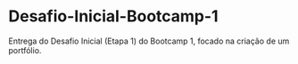 # Desafio-Inicial-Bootcamp-1
Entrega do Desafio Inicial (Etapa 1) do Bootcamp 1, focado na criação de um portfólio.
